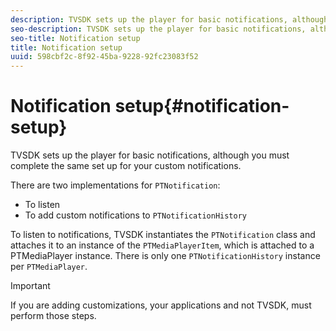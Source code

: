 ```yaml
---
description: TVSDK sets up the player for basic notifications, although you must complete the same set up for your custom notifications.
seo-description: TVSDK sets up the player for basic notifications, although you must complete the same set up for your custom notifications.
seo-title: Notification setup
title: Notification setup
uuid: 598cbf2c-8f92-45ba-9228-92fc23083f52
---
```


# Notification setup{#notification-setup}

TVSDK sets up the player for basic notifications, although you must complete the same set up for your custom notifications.

There are two implementations for `PTNotification`:

* To listen 
* To add custom notifications to `PTNotificationHistory`

To listen to notifications, TVSDK instantiates the `PTNotification` class and attaches it to an instance of the `PTMediaPlayerItem`, which is attached to a PTMediaPlayer instance. There is only one `PTNotificationHistory` instance per `PTMediaPlayer`.

>[!IMPORTANT]
>
>If you are adding customizations, your applications and not TVSDK, must perform those steps.

